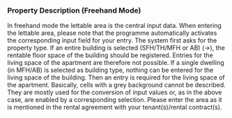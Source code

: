 <script setup>
import ImageCaption from '../components/Imagecaption.vue'
</script>

### Property Description (Freehand Mode)

In freehand mode the lettable area is the central input data. When entering the lettable area, please note that the programme automatically activates the corresponding input field for your entry. The system first asks for the property type. If an entire building is selected (SFH/TH/MFH or AB) (→), the rentable floor space of the building should be registered. Entries for the living space of the apartment are therefore not possible. If a single dwelling (in MFH/AB) is selected as building type, nothing can be entered for the living space of the building. Then an entry is required for the living space of the apartment. Basically, cells with a grey background cannot be described. They are mostly used for the conversion of input values or, as in the above case, are enabled by a corresponding selection. Please enter the area as it is mentioned in the rental agreement with your tenant(s)/rental contract(s).

<ImageCaption src="/img/propertydesc.png" caption="Figure 9: Property description (Freehand Mode)"></ImageCaption>
